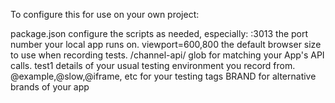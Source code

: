 To configure this for use on your own project:

package.json
  configure the scripts as needed, especially:
  :3013            the port number your local app runs on.
  viewport=600,800 the default browser size to use when recording tests.
  /channel-api/    glob for matching your App's API calls.
  test1            details of your usual testing environment you record from.
  @example,@slow,@iframe, etc for your testing tags
  BRAND            for alternative brands of your app
